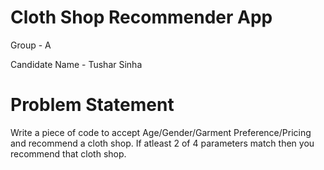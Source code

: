 # Cloth Shop Recommender App

Group - A

Candidate Name - Tushar Sinha

# Problem Statement

Write a piece of code to accept Age/Gender/Garment Preference/Pricing and recommend a cloth shop. If atleast 2 of 4 parameters match then you recommend that cloth shop.
